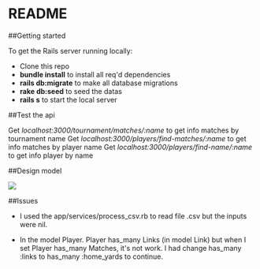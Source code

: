 # README

##Getting started

To get the Rails server running locally:

* Clone this repo
* **bundle install** to install all req'd dependencies
* **rails db:migrate** to make all database migrations
* **rake db:seed** to seed the datas
* **rails s** to start the local server

##Test the api

Get *localhost:3000/tournament/matches/:name* to get info matches by tournament name 
Get *localhost:3000/players/find-matches/:name* to get info matches by player name 
Get *localhost:3000/players/find-name/:name* to get info player by name 

##Design model

![](https://photos.app.goo.gl/dGb8bnbLBSv3X9Wx5)

##Issues
* I used the app/services/process_csv.rb to read file .csv but the inputs were nil.

* In the model Player. Player has_many Links (in model Link) but when I set Player has_many Matches, it's not work. I had change has_many :links to has_many :home_yards to continue.

